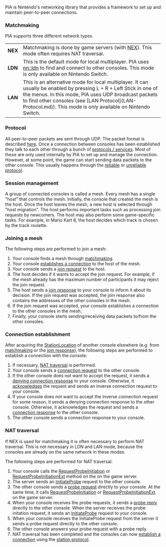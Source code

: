 PIA is Nintendo's networking library that provides a framework to set up and maintain peer-to-peer connections.

### Matchmaking
PIA supports three different network types.

<table>
  <tr>
    <td><b>NEX</b></td><td>Matchmaking is done by game servers (with <a href="NEX-Overview-(Game-Servers)">NEX</a>). This mode often requires NAT traversal.</td>
  </tr>
  <tr>
    <td><b>LDN</b></td><td>This is the default mode for local multiplayer. PIA uses <a href="https://switchbrew.org/wiki/LDN_services">nn::ldn</a> to find and connect to other consoles. This mode is only available on Nintendo Switch.</td>
  </tr>
  <tr>
    <td><b>LAN</b></td><td>This is an alternative mode for local multiplayer. It can usually be enabled by pressing L + R + Left Stick in one of the menus. In this mode, PIA uses UDP broadcast packets to find other consoles (see [LAN Protocol](LAN-Protocol.md)). This mode is only available on Nintendo Switch.
  </tr>
</table>

### Protocol
All peer-to-peer packets are sent through UDP. The packet format is described [here](PIA-Protocol.md). Once a connection between consoles has been established they talk to each other through a bunch of [protocols / services](PIA-Protocols.md). Most of these are only used internally by PIA to set up and manage the connection. However, at some point, the game can start sending data packets to the other console. This usually happens through the [reliable](Reliable-Protocol.md) or [unreliable protocol](Unreliable-Protocol.md).

### Session management
A group of connected consoles is called a mesh. Every mesh has a single "host" that controls the mesh. Initially, the console that created the mesh is the host. Once the host leaves the mesh, a new host is selected through "host migration". The host performs important tasks such as processing join requests by newcomers. The host may also perform some game-specific tasks. For example, in Mario Kart 8, the host decides which track is chosen by the track roulette.

### Joining a mesh
The following steps are performed to join a mesh:

1. Your console finds a mesh through [matchmaking](#matchmaking).
2. Your console [establishes a connection](#connection-establishment) to the host of the mesh.
3. Your console sends a [join request](Mesh-Protocol.md) to the host.
4. The host decides if it wants to accept the join request. For example, if the mesh already has the maximum number of participants it may reject the join request.
5. The host sends a [join response](Mesh-Protocol.md) to your console to inform it about its decision. If the join request was accepted, the join response also contains the addresses of the other consoles in the mesh.
6. If the join request was accepted, your console establishes a connection to the other consoles in the mesh.
7. Finally, your console starts sending/receiving data packets to/from the other consoles.

### Connection establishment
After acquiring the [StationLocation](PIA-Types.md#stationlocation) of another console elsewhere (e.g. from [matchmaking](#matchmaking) or the [join response](#joining-a-mesh)), the following steps are performed to establish a connection with the console:

1. If necessary, [NAT traversal](#nat-traversal) is performed.
2. Your console sends a [connection request](Station-Protocol.md#connection-request) to the other console.
3. If the other console does not want to accept the request, it sends a [denying connection response](Station-Protocol.md#connection-response-denying) to your console. Otherwise, it [acknowledges](Station-Protocol.md#ack) the request and sends an inverse connection request to your console.
4. If your console does not want to accept the inverse connection request for some reason, it sends a denying connection response to the other console. Otherwise, it acknowledges the request and sends a [connection response](Station-Protocol.md#connection-response-accepted) to the other console.
5. The other console sends a connection response to your console.

### NAT traversal
If NEX is used for matchmaking it is often necessary to perform NAT traversal. This is not necessary in LDN and LAN mode, because the consoles are already on the same network in these modes.

The following steps are performed for NAT traversal:

1. Your console calls the [RequestProbeInitiation](NAT-Traversal-Protocol.md#1-requestprobeinitiation) or [RequestProbeInitiationExt](NAT-Traversal-Protocol.md#3-requestprobeinitiationext) method on the on the game server.
2. The server sends an [InitiateProbe](NAT-Traversal-Protocol.md#2-initiateprobe) request to the other console.
3. The other console sends a [probe request](NAT-Traversal-Protocol-(PIA).md#probe-request) directly to your console. At the same time, it calls [RequestProbeInitiation](NAT-Traversal-Protocol.md#1-requestprobeinitiation) or [RequestProbeInitiationExt](NAT-Traversal-Protocol.md#3-requestprobeinitiationext) on the game server.
4. When your console receives the probe requests, it sends a [probe reply](NAT-Traversal-Protocol-(PIA).md#probe-reply) directly to the other console. When the server receives the probe initation request, it sends an [InitiateProbe](NAT-Traversal-Protocol.md#2-initiateprobe) request to your console.
5. When your console receives the InitiateProbe request from the server it sends a probe request directly to the other console.
6. The other console answers your probe request with a probe reply.
7. NAT traversal has been completed and the consoles can now [establish a connection](#connection-establishment) using the [station protocol](Station-Protocol.md).